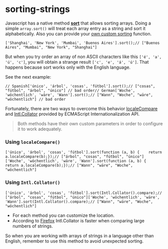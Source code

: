 # sorting-strings

Javascript has a native method **[sort](https://developer.mozilla.org/en-US/docs/Web/JavaScript/Reference/Global_Objects/Array/sort)** that allows sorting arrays. Doing a simple `array.sort()` will treat each array entry as a string and sort it alphabetically. Also you can provide your [own custom sorting](https://developer.mozilla.org/en-US/docs/Web/JavaScript/Reference/Global_Objects/Array/sort#Parameters) function.

```
['Shanghai', 'New York', 'Mumbai', 'Buenos Aires'].sort();// ["Buenos Aires", "Mumbai", "New York", "Shanghai"]
```

But when you try order an array of non ASCII characters like this `['é', 'a', 'ú', 'c']`, you will obtain a strange result `['c', 'e', 'á', 'ú']`. That happens because sort works only with the English language.

See the next example:

```
// Spanish['único', 'árbol', 'cosas', 'fútbol'].sort();// ["cosas", "fútbol", "árbol", "único"] // bad order// German['Woche', 'wöchentlich', 'wäre', 'Wann'].sort();// ["Wann", "Woche", "wäre", "wöchentlich"] // bad order
```

Fortunately, there are two ways to overcome this behavior [localeCompare](https://developer.mozilla.org/en-US/docs/Web/JavaScript/Reference/Global_Objects/String/localeCompare) and [Intl.Collator](https://developer.mozilla.org/en-US/docs/Web/JavaScript/Reference/Global_Objects/Collator) provided by ECMAScript Internationalization API.

> Both methods have their own custom parameters in order to configure it to work adequately.
> 

### Using `localeCompare()`

```
['único', 'árbol', 'cosas', 'fútbol'].sort(function (a, b) {    return a.localeCompare(b);});// ["árbol", "cosas", "fútbol", "único"]['Woche', 'wöchentlich', 'wäre', 'Wann'].sort(function (a, b) {    return a.localeCompare(b);});// ["Wann", "wäre", "Woche", "wöchentlich"]
```

### Using `Intl.Collator()`

```
['único', 'árbol', 'cosas', 'fútbol'].sort(Intl.Collator().compare);// ["árbol", "cosas", "fútbol", "único"]['Woche', 'wöchentlich', 'wäre', 'Wann'].sort(Intl.Collator().compare);// ["Wann", "wäre", "Woche", "wöchentlich"]
```

- For each method you can customize the location.
- According to [Firefox](https://developer.mozilla.org/en-US/docs/Web/JavaScript/Reference/Global_Objects/String/localeCompare#Performance) Intl.Collator is faster when comparing large numbers of strings.

So when you are working with arrays of strings in a language other than English, remember to use this method to avoid unexpected sorting.